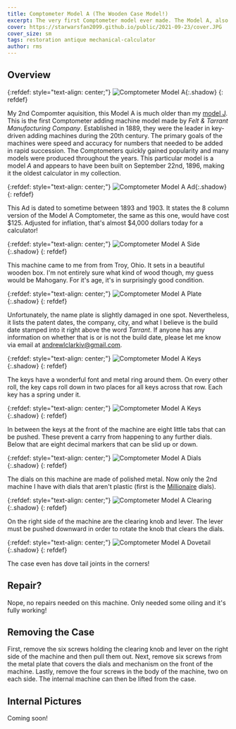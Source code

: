 ```yaml
---
title: Comptometer Model A (The Wooden Case Model!)
excerpt: The very first Comptometer model ever made. The Model A, also know as the "Shoebox" model, is set in a wooden case.
cover: https://starwarsfan2099.github.io/public/2021-09-23/cover.JPG
cover_size: sm
tags: restoration antique mechanical-calculator
author: rms
---
```


## Overview 

{:refdef: style="text-align: center;"}
![Comptometer Model A](https://starwarsfan2099.github.io/public/2021-09-23/main.JPG){:.shadow}
{: refdef}

My 2nd Compomter aquisition, this Model A is much older than my [model J](https://starwarsfan2099.github.io/2021/02/09/comptometer-model-j.html). This is the first Comptometer adding machine model made by *Felt & Tarrant Manufacturing Company*. Established in 1889, they were the leader in key-driven adding machines during the 20th century. The primary goals of the machines were speed and accuracy for numbers that needed to be added in rapid succession. The Comptometers quickly gained popularity and many models were produced throughout the years. This particular model is a model *A* and appears to have been built on September 22nd, 1896, making it the oldest calculator in my collection.

{:refdef: style="text-align: center;"}
![Comptometer Model A Ad](https://starwarsfan2099.github.io/public/2021-09-23/ad.jpg){:.shadow}
{: refdef}

This Ad is dated to sometime between 1893 and 1903. It states the 8 column version of the Model A Comptometer, the same as this one, would have cost $125. Adjusted for inflation, that's almost $4,000 dollars today for a calculator!

{:refdef: style="text-align: center;"}
![Comptometer Model A Side](https://starwarsfan2099.github.io/public/2021-09-23/side.JPG){:.shadow}
{: refdef}

This machine came to me from from Troy, Ohio. It sets in a beautiful wooden box. I'm not entirely sure what kind of wood though, my guess would be Mahogany. For it's age, it's in surprisingly good condition. 

{:refdef: style="text-align: center;"}
![Comptometer Model A Plate](https://starwarsfan2099.github.io/public/2021-09-23/plate.JPG){:.shadow}
{: refdef}

Unfortunately, the name plate is slightly damaged in one spot. Nevertheless, it lists the patent dates, the company, city, and what I believe is the build date stamped into it right above the word *Tarrant*. If anyone has any information on whether that is or is not the build date, please let me know via email at [andrewlclarkiv@gmail.com](mailto:andrewlclarkiv@gmail.com). 

{:refdef: style="text-align: center;"}
![Comptometer Model A Keys](https://starwarsfan2099.github.io/public/2021-09-23/keys.JPG){:.shadow}
{: refdef}

The keys have a wonderful font and metal ring around them. On every other roll, the key caps roll down in two places for all keys across that row. Each key has a spring under it. 

{:refdef: style="text-align: center;"}
![Comptometer Model A Keys](https://starwarsfan2099.github.io/public/2021-09-23/front.JPG){:.shadow}
{: refdef}

In between the keys at the front of the machine are eight little tabs that can be pushed. These prevent a carry from happening to any further dials. Below that are eight decimal markers that can be slid up or down. 

{:refdef: style="text-align: center;"}
![Comptometer Model A Dials](https://starwarsfan2099.github.io/public/2021-09-23/dial.JPG){:.shadow}
{: refdef}

The dials on this machine are made of polished metal. Now only the 2nd machine I have with dials that aren't plastic (first is the [Millionaire](https://starwarsfan2099.github.io/2021/02/23/millionaire-calculator.html) dials). 

{:refdef: style="text-align: center;"}
![Comptometer Model A Clearing](https://starwarsfan2099.github.io/public/2021-09-23/clear.JPG){:.shadow}
{: refdef}

On the right side of the machine are the clearing knob and lever. The lever must be pushed downward in order to rotate the knob that clears the dials.

{:refdef: style="text-align: center;"}
![Comptometer Model A Dovetail](https://starwarsfan2099.github.io/public/2021-09-23/dove_tail.JPG){:.shadow}
{: refdef}

The case even has dove tail joints in the corners! 

## Repair?

Nope, no repairs needed on this machine. Only needed some oiling and it's fully working!

## Removing the Case

First, remove the six screws holding the clearing knob and lever on the right side of the machine and then pull them out. Next, remove six screws from the metal plate that covers the dials and mechanism on the front of the machine. Lastly, remove the four screws in the body of the machine, two on each side. The internal machine can then be lifted from the case. 

## Internal Pictures

Coming soon!
